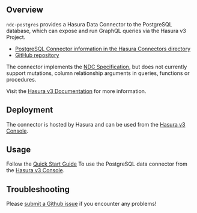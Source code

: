 ## Overview

`ndc-postgres` provides a Hasura Data Connector to the PostgreSQL database,
which can expose and run GraphQL queries via the Hasura v3 Project.

- [PostgreSQL Connector information in the Hasura Connectors directory](https://hasura.io/connectors/postgres)
- [GitHub repository](https://github.com/hasura/ndc-postgres)

The connector implements the [NDC Specification](https://hasura.github.io/ndc-spec/overview.html),
but does not currently support mutations, column relationship arguments in queries, functions or procedures.

Visit the
[Hasura v3 Documentation](https://hasura.io/docs/3.0/native-data-connectors/postgresql) 
for more information.

## Deployment

The connector is hosted by Hasura and can be used from the [Hasura v3 Console](https://console.hasura.io).

## Usage

Follow the [Quick Start Guide](https://hasura.io/docs/3.0/quickstart/) 
To use the PostgreSQL data connector from the [Hasura v3 Console](https://console.hasura.io).

## Troubleshooting

Please [submit a Github issue](https://github.com/hasura/graphql-engine/issues/new)
if you encounter any problems!
